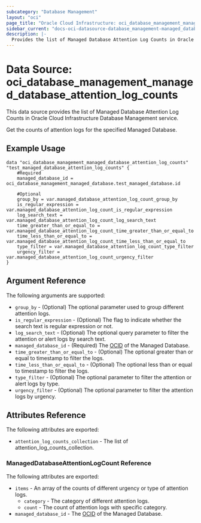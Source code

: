 ```yaml
---
subcategory: "Database Management"
layout: "oci"
page_title: "Oracle Cloud Infrastructure: oci_database_management_managed_database_attention_log_counts"
sidebar_current: "docs-oci-datasource-database_management-managed_database_attention_log_counts"
description: |-
  Provides the list of Managed Database Attention Log Counts in Oracle Cloud Infrastructure Database Management service
---
```


# Data Source: oci_database_management_managed_database_attention_log_counts
This data source provides the list of Managed Database Attention Log Counts in Oracle Cloud Infrastructure Database Management service.

Get the counts of attention logs for the specified Managed Database.


## Example Usage

```hcl
data "oci_database_management_managed_database_attention_log_counts" "test_managed_database_attention_log_counts" {
	#Required
	managed_database_id = oci_database_management_managed_database.test_managed_database.id

	#Optional
	group_by = var.managed_database_attention_log_count_group_by
	is_regular_expression = var.managed_database_attention_log_count_is_regular_expression
	log_search_text = var.managed_database_attention_log_count_log_search_text
	time_greater_than_or_equal_to = var.managed_database_attention_log_count_time_greater_than_or_equal_to
	time_less_than_or_equal_to = var.managed_database_attention_log_count_time_less_than_or_equal_to
	type_filter = var.managed_database_attention_log_count_type_filter
	urgency_filter = var.managed_database_attention_log_count_urgency_filter
}
```

## Argument Reference

The following arguments are supported:

* `group_by` - (Optional) The optional parameter used to group different attention logs.
* `is_regular_expression` - (Optional) The flag to indicate whether the search text is regular expression or not.
* `log_search_text` - (Optional) The optional query parameter to filter the attention or alert logs by search text.
* `managed_database_id` - (Required) The [OCID](https://docs.cloud.oracle.com/iaas/Content/General/Concepts/identifiers.htm) of the Managed Database.
* `time_greater_than_or_equal_to` - (Optional) The optional greater than or equal to timestamp to filter the logs.
* `time_less_than_or_equal_to` - (Optional) The optional less than or equal to timestamp to filter the logs.
* `type_filter` - (Optional) The optional parameter to filter the attention or alert logs by type.
* `urgency_filter` - (Optional) The optional parameter to filter the attention logs by urgency.


## Attributes Reference

The following attributes are exported:

* `attention_log_counts_collection` - The list of attention_log_counts_collection.

### ManagedDatabaseAttentionLogCount Reference

The following attributes are exported:

* `items` - An array of the counts of different urgency or type of attention logs.
	* `category` - The category of different attention logs.
	* `count` - The count of attention logs with specific category.
* `managed_database_id` - The [OCID](https://docs.cloud.oracle.com/iaas/Content/General/Concepts/identifiers.htm) of the Managed Database.

